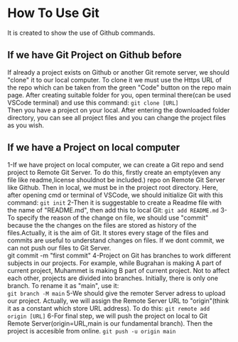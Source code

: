 # How To Use Git
It is created to show the use of Github commands.

## If we have Git Project on Github before
If already a project exists on Github or another Git remote server, we should "clone" it to our local computer.
To clone it we must use the Https URL of the repo which can be taken from the green "Code" button on the repo main page.
After creating suitable folder for you, open terminal there(can be used VSCode terminal) and use this command: 
`git clone [URL]`    
Then you have a project on your local. After entering the downloaded folder directory, you can see all project files and
you can change the project files as you wish.

## If we have a Project on local computer 
1-If we have project on local computer, we can create a Git repo and send project to Remote Git Server. To do this, 
firstly create an empty(even any file like readme,license shouldnot be included.) repo on Remote Git Server like Github. Then in local, we must be in the project root directory. Here, after opening cmd or terminal of VSCode, we should initialize Git with this command:
`git init`
2-Then it is suggestable to create a Readme file with the name of "README.md", then add this to local Git:
`git add README.md`
3-To specify the reason of the change on file, we should use "commit" because the the changes on the files are stored as history of the files.Actually, it is the aim of Git. It stores every stage of the files and commits are useful to understand changes on files. If we dont commit, we can not push our files to Git Server.  
git commit -m "first commit"
4-Project on Git has branches to work different subjects in our projects. For example, while Bugrahan is making A part of current project, Muhammet is making B part of current project. Not to affect each other, projects are divided into branches. 
Initially, there is only one branch. To rename it as "main", use it:  
`git branch -M main`
5-We should give the remoter Server adress to upload our project. Actually, we will assign the Remote Server URL to "origin"(think it as a constant which store URL address). To do this:
`git remote add origin [URL]`
6-For final step, we will push the project on local to Git Remote Server(origin=URL,main is our fundamental branch). Then the project is accesible from online.
`git push -u origin main`







